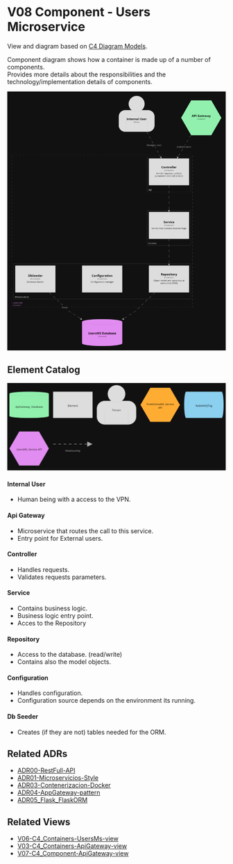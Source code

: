 # V08 Component - Users Microservice
View and diagram based on [C4 Diagram Models](https://c4model.com/).

Component diagram shows how a container is made up of a number of components. <br>
Provides more details about the responsibilities and the technology/implementation details of components.
<br>

<img src="../diagrams/dark/structurizr-1-Component-002.png" alt="drawing" width="800"/>

## Element Catalog 

<img src="../diagrams/dark/structurizr-1-Component-001-key.png" alt="drawing" width="600"/>

#### Internal User
- Human being with a access to the VPN.

#### Api Gateway
- Microservice that routes the call to this service.
- Entry point for External users.

#### Controller
- Handles requests.
- Validates requests parameters.

#### Service
- Contains business logic.
- Business logic entry point.
- Acces to the Repository

#### Repository
- Access to the database. (read/write)
- Contains also the model objects.

#### Configuration
- Handles configuration.
- Configuration source depends on the environment its running.

#### Db Seeder
- Creates (if they are not) tables needed for the ORM.
 
## Related ADRs 
- [ADR00-RestFull-API](/documentation/architecture/ADRs/ADR00-RestFull-API.md)
- [ADR01-Microservicios-Style](/documentation/architecture/ADRs/ADR01-Microservicios-Style.md)
- [ADR03-Contenerizacion-Docker](/documentation/architecture/ADRs/ADR03-Contenerizacion-Docker.md)
- [ADR04-AppGateway-pattern](/documentation/architecture/ADRs/ADR04-AppGateway-pattern.md)
- [ADR05_Flask_FlaskORM](/documentation/architecture/ADRs/ADR05_Flask_FlaskORM.md)

## Related Views
- [V06-C4_Containers-UsersMs-view](./V06-C4_Containers-UsersMs-view.md)
- [V03-C4_Containers-ApiGateway-view](./V03-C4_Containers-ApiGateway-view.md)
- [V07-C4_Component-ApiGateway-view](./V07-C4_Component-ApiGateway-view.md)